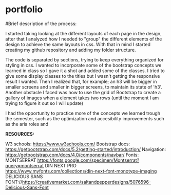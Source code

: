 # portfolio

#Brief description of the process:

I started taking looking at the different layouts of each page in the design, after that I analyzed how I needed to "group" the different elements of the design to achieve the same layouts in css. With that in mind I started creating my github repository and adding my folder structure. 

The code is separated by sections, trying to keep everything organized for styling in css. I wanted to incorporate some of the bootstrap concepts we learned in class so I gave it a shot and added some of the classes. I tried to give some display classes to the titles but I wasn't getting the responsive result I wanted. Then I realized that, for example; an h3 will be bigger in smaller screens and smaller in bigger screens, to maintain its state of 'h3'. Another obstacle I faced was how to use the grid of Bootstrap to create a gallery of images when a element takes two rows (until the moment I am trying to figure it out so I will update)

I had the opportunity to practice more of the concepts we learned trough the semester, such as the optimization and accesibility improvements such as the aria roles and 





**RESOURCES:**

W3 schools: https://www.w3schools.com/
Bootstrap docs: https://getbootstrap.com/docs/5.2/getting-started/introduction/
Navigation: https://getbootstrap.com/docs/4.0/components/navbar/
Fonts: MONTSERRAT https://fonts.google.com/specimen/Montserrat?query=montserrat
DIN NEXT PRO https://www.myfonts.com/collections/din-next-font-monotype-imaging
DELICIOUS SANS FONT://https://creativemarket.com/saltandpepperdesigns/5076596-Delicious-Sans-Font